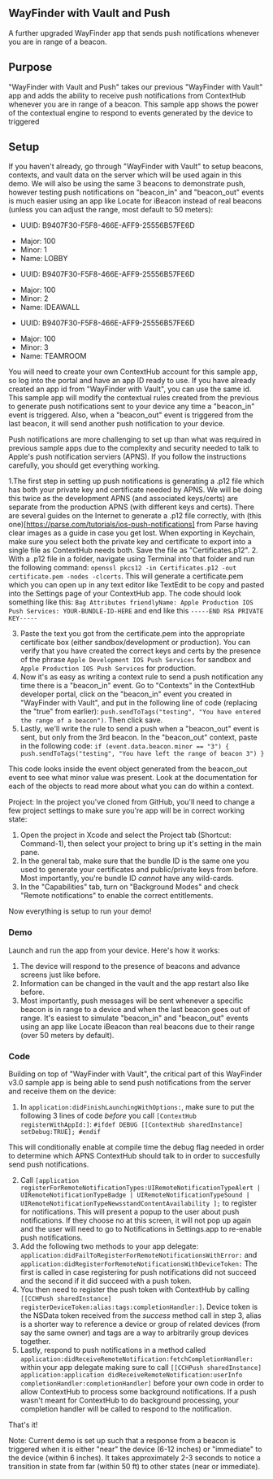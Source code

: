 WayFinder with Vault and Push
---

A further upgraded WayFinder app that sends push notifications whenever you are in range of a beacon.


## Purpose

"WayFinder with Vault and Push" takes our previous "WayFinder with Vault" app and adds the ability to receive push notifications from ContextHub whenever you are in range of a beacon. This sample app shows the power of the contextual engine to respond to events generated by the device to triggered

## Setup

If you haven't already, go through "WayFinder with Vault" to setup beacons, contexts, and vault data on the server which will be used again in this demo. We will also be using the same 3 beacons to demonstrate push, however testing push notifications on "beacon_in" and "beacon_out" events is much easier using an app like Locate for iBeacon instead of real beacons (unless you can adjust the range, most default to 50 meters):


*  UUID: B9407F30-F5F8-466E-AFF9-25556B57FE6D
- Major: 100
- Minor: 1
- Name: LOBBY
*  UUID: B9407F30-F5F8-466E-AFF9-25556B57FE6D
- Major: 100
- Minor: 2
- Name: IDEAWALL
*  UUID: B9407F30-F5F8-466E-AFF9-25556B57FE6D
- Major: 100
- Minor: 3
- Name: TEAMROOM


You will need to create your own ContextHub account for this sample app, so log into the portal and have an app ID ready to use. If you have already created an app id from "WayFinder with Vault", you can use the same id. This sample app will modify the contextual rules created from the previous to generate push notifications sent to your device any time a "beacon_in" event is triggered. Also, when a "beacon_out" event is triggered from the last beacon, it will send another push notification to your device.

Push notifications are more challenging to set up than what was required in previous sample apps due to the complexity and security needed to talk to Apple's push notification serviers (APNS). If you follow the instructions carefully, you should get everything working. 

1.The first step in setting up push notifications is generating a .p12 file which has both your private key and certificate needed by APNS. We will be doing this twice as the development APNS (and associated keys/certs) are separate from the production APNS (with different keys and certs). There are several guides on the Internet to generate a .p12 file correctly, with (this one)[https://parse.com/tutorials/ios-push-notifications] from Parse having clear images as a guide in case you get lost. When exporting in Keychain, make sure you select both the private key and certificate to export into a single file as ContextHub needs both. Save the file as "Certificates.p12".
2. With a .p12 file in a folder, navigate using Terminal into that folder and run the following command: `openssl pkcs12 -in Certificates.p12 -out certificate.pem -nodes -clcerts`. This will generate a certificate.pem which you can open up in any text editor like TextEdit to be copy and pasted into the Settings page of your ContextHub app. The code should look something like this:
`Bag Attributes
    friendlyName: Apple Production IOS Push Services: YOUR-BUNDLE-ID-HERE`
and end like this
`-----END RSA PRIVATE KEY-----`

3. Paste the text you got from the certificate.pem into the appropriate certificate box (either sandbox/development or production). You can verify that you have created the correct keys and certs by the presence of the phrase `Apple Development IOS Push Services` for sandbox and `Apple Production IOS Push Services` for production.
4. Now it's as easy as writing a context rule to send a push notification any time there is a "beacon_in" event. Go to "Contexts" in the ContextHub developer portal, click on the "beacon_in" event you created in "WayFinder with Vault", and put in the following line of code (replacing the "true" from earlier): `push.sendToTags("testing", "You have entered the range of a beacon")`. Then click save.
5. Lastly, we'll write the rule to send a push when a "beacon_out" event is sent, but only from the 3rd beacon. In the "beacon_out" context, paste in the following code: 
`if (event.data.beacon.minor == "3") {
    push.sendToTags("testing", "You have left the range of beacon 3")
}`

This code looks inside the event object generated from the beacon_out event to see what minor value was present. Look at the documentation for each of the objects to read more about what you can do within a context.

Project:
In the project you've cloned from GitHub, you'll need to change a few project settings to make sure you're app will be in correct working state:
1. Open the project in Xcode and select the Project tab (Shortcut: Command-1), then select your project to bring up it's setting in the main pane.
2. In the general tab, make sure that the bundle ID is the same one you used to generate your certificates and public/private keys from before. Most importantly, you're bundle ID *cannot* have any wild-cards.
3. In the "Capabilities" tab, turn on "Background Modes" and check "Remote notifications" to enable the correct entitlements. 

Now everything is setup to run your demo!


### Demo

Launch and run the app from your device. Here's how it works:

1. The device will respond to the presence of beacons and advance screens just like before.
2. Information can be changed in the vault and the app restart also like before.
3. Most importantly, push messages will be sent whenever a specific beacon is in range to a device and when the last beacon goes out of range. It's easiest to simulate "beacon_in" and "beacon_out" events using an app like Locate iBeacon than real beacons due to their range (over 50 meters by default).


### Code

Building on top of "WayFinder with Vault", the critical part of this WayFinder v3.0 sample app is being able to send push notifications from the server and receive them on the device:

1. In `application:didFinishLaunchingWithOptions:`, make sure to put the following 3 lines of code *before* you call `[ContextHub registerWithAppId:]`:
`#ifdef DEBUG
    [[ContextHub sharedInstance] setDebug:TRUE];
#endif`

This will conditionally enable at compile time the debug flag needed in order to determine which APNS ContextHub should talk to in order to succesfully send push notifications. 

2. Call `[application registerForRemoteNotificationTypes:UIRemoteNotificationTypeAlert | UIRemoteNotificationTypeBadge | UIRemoteNotificationTypeSound | UIRemoteNotificationTypeNewsstandContentAvailability ];` to register for notifications. This will present a popup to the user about push notifications. If they choose no at this screen, it will not pop up again and the user will need to go to Notifications in Settings.app to re-enable push notifications.
3. Add the following two methods to your app delegate: `application:didFailToRegisterForRemoteNotificationsWithError:` and `application:didRegisterForRemoteNotificationsWithDeviceToken:` The first is called in case registering for push notifications did not succeed and the second if it did succeed with a push token. 
4. You then need to register the push token with ContextHub by calling `[[CCHPush sharedInstance] registerDeviceToken:alias:tags:completionHandler:]`. Device token is the NSData token received from the *success* method call in step 3, alias is a shorter way to reference a device or group of related devices (from say the same owner) and tags are a way to arbitrarily group devices together.
5. Lastly, respond to push notifications in a method called `application:didReceiveRemoteNotification:fetchCompletionHandler:` within your app delegate making sure to call `[[CCHPush sharedInstance] application:application didReceiveRemoteNotification:userInfo completionHandler:completionHandler]` before your own code in order to allow ContextHub to process some background notifications. If a push wasn't meant for ContextHub to do background processing, your completion handler will be called to respond to the notification.



That's it!


Note: Current demo is set up such that a response from a beacon is triggered when it is either "near" the device (6-12 inches) or "immediate" to the device (within 6 inches). It takes approximately 2-3 seconds to notice a transition in state from far (within 50 ft) to other states (near or immediate).
